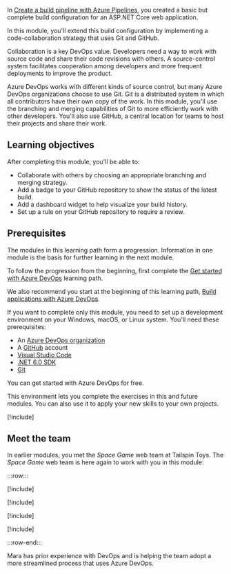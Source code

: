 In [Create a build pipeline with Azure Pipelines](/training/modules/create-a-build-pipeline?azure-portal=true), you created a basic but complete build configuration for an ASP.NET Core web application.

In this module, you'll extend this build configuration by implementing a code-collaboration strategy that uses Git and GitHub.

Collaboration is a key DevOps value. Developers need a way to work with source code and share their code revisions with others. A source-control system facilitates cooperation among developers and more frequent deployments to improve the product.

Azure DevOps works with different kinds of source control, but many Azure DevOps organizations choose to use Git. Git is a distributed system in which all contributors have their own copy of the work. In this module, you'll use the branching and merging capabilities of Git to more efficiently work with other developers. You'll also use GitHub, a central location for teams to host their projects and share their work.

## Learning objectives

After completing this module, you'll be able to:

- Collaborate with others by choosing an appropriate branching and merging strategy.
- Add a badge to your GitHub repository to show the status of the latest build.
- Add a dashboard widget to help visualize your build history.
- Set up a rule on your GitHub repository to require a review.

## Prerequisites

The modules in this learning path form a progression. Information in one module is the basis for further learning in the next module.

To follow the progression from the beginning, first complete the [Get started with Azure DevOps](../../../paths/evolve-your-devops-practices/index.yml?azure-portal=true) learning path.

We also recommend you start at the beginning of this learning path, [Build applications with Azure DevOps](../../../paths/build-applications-with-azure-devops/index.yml?azure-portal=true).

If you want to complete only this module, you need to set up a development environment on your Windows, macOS, or Linux system. You'll need these prerequisites:

- An [Azure DevOps organization](https://dev.azure.com?azure-portal=true)
- A [GitHub](https://github.com/join?azure-portal=true) account
- [Visual Studio Code](https://code.visualstudio.com?azure-portal=true)
- [.NET 6.0 SDK](https://dotnet.microsoft.com/download/dotnet/6.0?azure-portal=true)
- [Git](https://git-scm.com/downloads?azure-portal=true)

You can get started with Azure DevOps for free.

This environment lets you complete the exercises in this and future modules. You can also use it to apply your new skills to your own projects.

[!include[](../../shared/includes/project-details-note.md)]

## Meet the team

In earlier modules, you met the _Space Game_ web team at Tailspin Toys. The _Space Game_ web team is here again to work with you in this module:

:::row:::

[!include[](../../shared/includes/meet-andy-short-col.md)]

[!include[](../../shared/includes/meet-amita-short-col.md)]

[!include[](../../shared/includes/meet-mara-short-col.md)]

[!include[](../../shared/includes/meet-padding-short-col.md)]

:::row-end:::

Mara has prior experience with DevOps and is helping the team adopt a more streamlined process that uses Azure DevOps.
